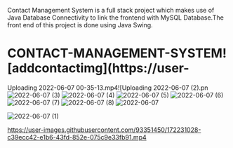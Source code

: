 Contact Management System is a full stack project which makes use of Java Database Connectivity to link the frontend with MySQL Database.The front end of this project is done using Java Swing.

# CONTACT-MANAGEMENT-SYSTEM![addcontactimg](https://user-

Uploading  2022-06-07 00-35-13.mp4![Uploading 2022-06-07 (2).pn![2022-06-07 (3)](https://user-images.githubusercontent.com/93351450/172230930-0cceb933-944e-4a25-9980-6bd5babf554d.png)
![2022-06-07 (4)](https://user-images.githubusercontent.com/93351450/172230932-5c045ccd-9aa7-4bcc-baba-7a5d5c3be1da.png)
![2022-06-07 (5)](https://user-images.githubusercontent.com/93351450/172230940-16c0175c-c14b-4988-86ac-216624164ab9.png)
![2022-06-07 (6)](https://user-images.githubusercontent.com/93351450/172230944-4cf139d4-bb2c-48e9-9680-e4aa01a23e86.png)
![2022-06-07 (7)](https://user-images.githubusercontent.com/93351450/172230947-aff49594-ed4e-40e8-b19d-c8e7605ced2a.png)
![2022-06-07 (8)](https://user-images.githubusercontent.com/93351450/172230953-281f4ba6-ce7d-4b90-b313-b01adba9c0a6.png)
![2022-06-07](https://user-images.githubusercontent.com/93351450/172230957-1b58df10-bcbe-4364-8388-10a4c2511b4a.png)


![2022-06-07 (1)](https://user-images.githubusercontent.com/93351450/172230913-240eae1d-37fb-4a20-afe8-4287d5de0cbe.png)


https://user-images.githubusercontent.com/93351450/172231028-c39ecc42-e1b6-43fd-852e-075c9e33fb91.mp4

